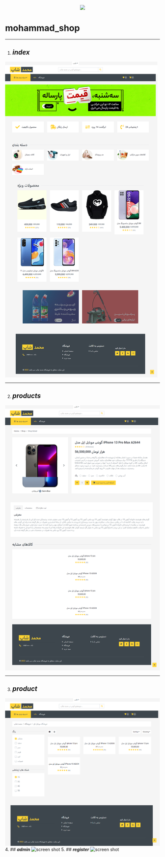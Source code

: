 
<p align="center"><a href="https://laravel.com" target="_blank"><img src="https://raw.githubusercontent.com/laravel/art/master/logo-lockup/5%20SVG/2%20CMYK/1%20Full%20Color/laravel-logolockup-cmyk-red.svg" width="400"></a></p>



# mohammad_shop
________________
1. ## **_index_**
![screen shot](public/img/sa/1.png)
_______________
2.  ## **_products_**
![screen shot](public/img/sa/3.png)
______________
3. ## _**product**_
![screen shot](public/img/sa/2.png)
4. ## _**admin**_
![screen shot](public/img/sa/4.png)
5. ## _**register**_
![screen shot](public/img/sa/5.png)
